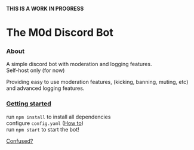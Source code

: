 **THIS IS A WORK IN PROGRESS**
# The M0d Discord Bot
### About
A simple discord bot with moderation and logging features.  
Self-host only (for now)

Providing easy to use moderation features, (kicking, banning, muting, etc) and advanced logging features.

### [Getting started](https://github.com/Jakwee/M0d/wiki)
run `npm install` to install all dependencies  
configure `config.yaml` ([How to](https://github.com/Jakwee/M0d/wiki/Configuring-the-Bot))  
run `npm start` to start the bot!  

[Confused?](https://github.com/Jakwee/M0d/wiki/Creating-a-Bot-on-Discord)
